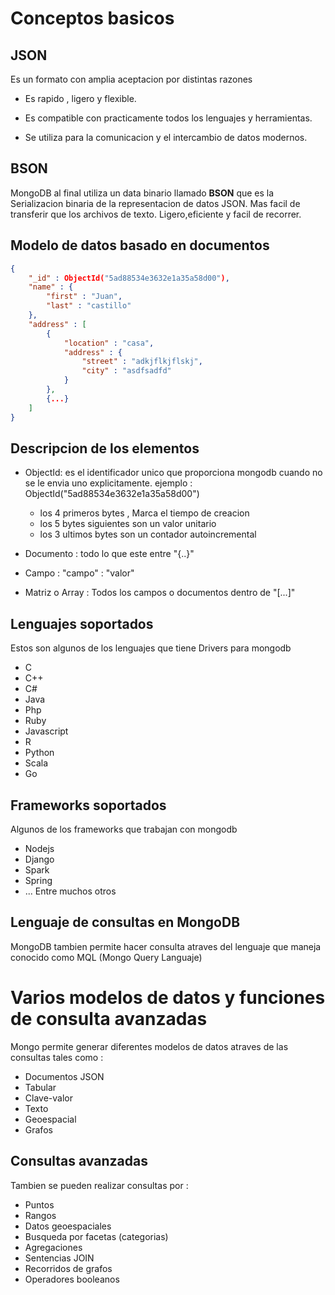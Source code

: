 # Conceptos basicos

## JSON 
Es un formato con amplia aceptacion por distintas razones

- Es rapido , ligero y flexible.

- Es compatible con practicamente todos los lenguajes y herramientas.

- Se utiliza para la comunicacion y el intercambio de datos modernos.

## BSON
MongoDB al final utiliza un data binario llamado <strong>BSON</strong>
que es la Serializacion binaria de la representacion de datos JSON.
Mas facil de transferir que los archivos de texto.
Ligero,eficiente y facil de recorrer.


## Modelo de datos basado en documentos 

``` json
{
    "_id" : ObjectId("5ad88534e3632e1a35a58d00"),
    "name" : {
        "first" : "Juan",
        "last" : "castillo"
    },
    "address" : [
        {
            "location" : "casa",
            "address" : {
                "street" : "adkjflkjflskj",
                "city" : "asdfsadfd"
            }
        },
        {...}
    ]
}
```

## Descripcion de los elementos 

- ObjectId: es el identificador unico que proporciona mongodb cuando no se le envia uno
explicitamente.  ejemplo : ObjectId("5ad88534e3632e1a35a58d00")
    - los 4 primeros bytes , Marca el tiempo de creacion
    - los 5 bytes siguientes  son un valor unitario
    - los 3 ultimos bytes son un contador autoincremental

- Documento : todo lo que este entre "{..}"

- Campo : "campo" : "valor"

- Matriz o Array : Todos los campos o documentos dentro de "[...]"


## Lenguajes soportados 

Estos son algunos de los lenguajes que tiene Drivers para mongodb

- C
- C++
- C#
- Java
- Php
- Ruby
- Javascript
- R
- Python
- Scala
- Go


## Frameworks soportados

Algunos de los frameworks que trabajan con mongodb 

- Nodejs
- Django
- Spark
- Spring
- ... Entre muchos otros


## Lenguaje de consultas en MongoDB
MongoDB tambien permite hacer consulta atraves del lenguaje que maneja
conocido como MQL (Mongo Query Languaje)


# Varios modelos de datos y funciones de consulta avanzadas 

Mongo permite generar diferentes modelos de datos atraves de las consultas 
tales como :

- Documentos JSON
- Tabular
- Clave-valor
- Texto
- Geoespacial
- Grafos

## Consultas avanzadas 
Tambien se pueden realizar consultas por :
- Puntos
- Rangos
- Datos geoespaciales
- Busqueda por facetas  (categorias)
- Agregaciones
- Sentencias JOIN
- Recorridos de grafos
- Operadores booleanos
